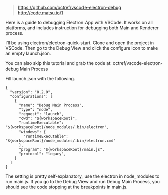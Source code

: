 

> https://github.com/octref/vscode-electron-debug  
> http://code.matsu.io/1

Here is a guide to debugging Electron App with VSCode. It works on all platforms, and includes instruction for debugging both Main and Renderer process.

I’ll be using electron/electron-quick-start. Clone and open the project in VSCode. Then go to the Debug View and click the configure icon to make an empty launch.json.

You can also skip this tutorial and grab the code at: octref/vscode-electron-debug
Main Process

Fill launch.json with the following.

```
{
  "version": "0.2.0",
  "configurations": [
    {
      "name": "Debug Main Process",
      "type": "node",
      "request": "launch",
      "cwd": "${workspaceRoot}",
      "runtimeExecutable": "${workspaceRoot}/node_modules/.bin/electron",
      "windows": {
        "runtimeExecutable": "${workspaceRoot}/node_modules/.bin/electron.cmd"
      },
      "program": "${workspaceRoot}/main.js",
      "protocol": "legacy",
    }
  ]
}
```

The setting is pretty self-explanatory, use the electron in node_modules to run main.js. If you go to the Debug View and run Debug Main Process, you should see the code stopping at the breakpoints in main.js.